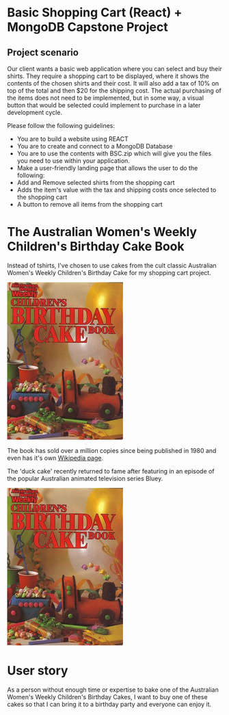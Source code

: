 
# Basic Shopping Cart (React) + MongoDB Capstone Project
 
## Project scenario 
 
Our client wants a basic web application where you can select and buy their shirts. They require a shopping cart to be displayed, where it shows the contents of the chosen shirts and their cost. It will also add a tax of 10% on top of the total and then $20 for the shipping cost. The actual purchasing of the items does not need to be implemented, but in some way, a visual button that would be selected could implement to purchase in a later development cycle.

Please follow the following guidelines: 
 
-	You are to build a website using REACT
-	You are to create and connect to a MongoDB Database
-	You are to use the contents with BSC.zip which will give you the files you need to use within your application. 
-	Make a user-friendly landing page that allows the user to do the following:
-	Add and Remove selected shirts from the shopping cart
-	Adds the item's value with the tax and shipping costs once selected to the shopping cart
-	A button to remove all items from the shopping cart


# The Australian Women's Weekly Children's Birthday Cake Book 

Instead of tshirts, I've chosen to use cakes from the cult classic Australian Women's Weekly Children's Birthday Cake for my shopping cart project.

<img
  src="/book_images/original_cover.jpeg"
  style="display: inline-block; margin: 0 auto; max-width: 300px">


The book has sold over a million copies since being published in 1980 and even has it's own [Wikipedia page](https://en.wikipedia.org/wiki/The_Australian_Women%27s_Weekly_Children%27s_Birthday_Cake_Book).


The 'duck cake' recently returned to fame after featuring in an episode of the popular Australian animated television series Bluey.

<img
  src="/book_images/original_cover.jpeg"
  style="display: inline-block; margin: 0 auto; max-width: 300px">

# User story

As a person without enough time or expertise to bake one of the Australian Women's Weekly Children's Birthday Cakes, I want to buy one of these cakes so that I can bring it to a birthday party and everyone can enjoy it.